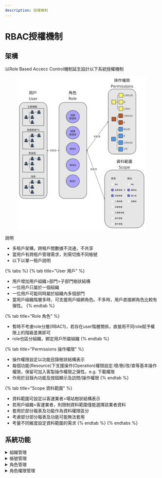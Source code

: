 ```yaml
---
description: 授權機制
---
```


# RBAC授權機制

## 架構

以Role Based Accecc Control機制延生設計以下系統授權機制

<figure><img src=".gitbook/assets/image.png" alt=""><figcaption></figcaption></figure>

說明

* 多租戶架構，跨租戶間數據不流通，不共享
* 當用戶有跨租戶管理需求，則需切換不同帳號
* 以下以單一租戶說明



{% tabs %}
{% tab title="User 用戶" %}
* 用戶增加用戶組織>部門>子部門樹狀結構
* 一位用戶只屬於一個組織
* 一位用戶可能同時屬於組織內多個部門
* 當用戶組織階層多時，可支援用戶組綁角色。不多時，用戶直接綁角色比較有彈性。
{% endtab %}

{% tab title="Role 角色" %}
* 暫時不考慮role分層(RBAC1)，若存在user階層關係，直接用不同role賦予權限上的階級差異即可
* role也區分組織，綁定用戶所屬組織
{% endtab %}

{% tab title="Permissions 操作權限" %}
* 操作權限設定以功能目錄樹狀結構表示
* 每個功能(Resource)下支援操作(Operation)權限設定:增/刪/改/查等基本操作權限，保留可加入客製操作權限之彈性。e.g. 下載權限
* 作用於目錄內功能及按鈕顯示及訪問/操作權限
{% endtab %}

{% tab title="Scope 資料範圍" %}
* 資料範圍可設定以客運業者>場站樹狀結構表示
* 若用戶組織=客運業者，則限制資料範圍僅能選擇該業者資料
* 套用於部分報表及功能作為資料權限區分
* 考慮部分部分報表及功能可能無法套用
* 考量不同維度設定資料範圍的需求
{% endtab %}
{% endtabs %}





## 系統功能



<details>

<summary>組織管理</summary>



</details>

<details>

<summary>帳號管理</summary>



</details>

<details>

<summary>角色管理</summary>



</details>

<details>

<summary>角色權限管理</summary>



</details>

